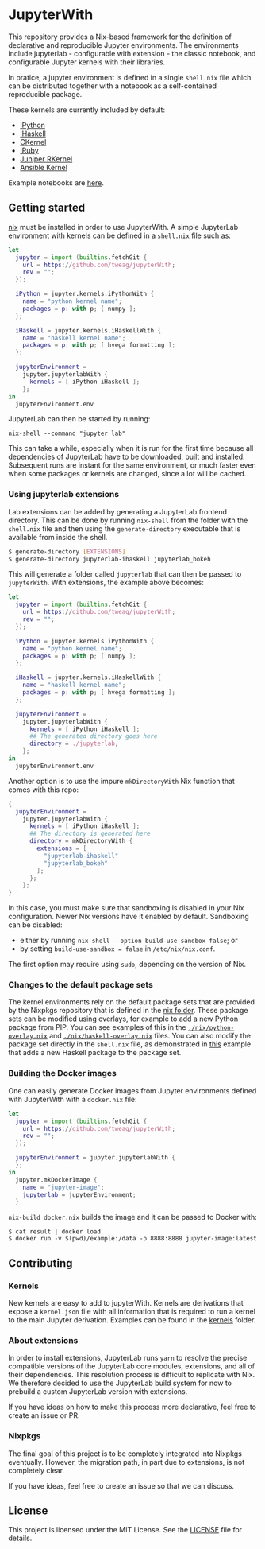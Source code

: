 # JupyterWith

This repository provides a Nix-based framework for the definition of
declarative and reproducible Jupyter environments. The environments
include jupyterlab - configurable with extension - the classic notebook,
and configurable Jupyter kernels with their libraries.

In pratice, a jupyter environment is defined in a single `shell.nix` file
which can be distributed together with a notebook as a self-contained
reproducible package.

These kernels are currently included by default:

- [IPython](https://github.com/ipython/ipykernel)
- [IHaskell](https://github.com/gibiansky/IHaskell)
- [CKernel](https://github.com/brendan-rius/jupyter-c-kernel)
- [IRuby](https://github.com/SciRuby/iruby)
- [Juniper RKernel](https://github.com/JuniperKernel/JuniperKernel)
- [Ansible Kernel](https://github.com/ansible/ansible-jupyter-kernel)

Example notebooks are [here](example).

## Getting started

[nix](https://nixos.org/nix/) must be installed in order to use JupyterWith.
A simple JupyterLab environment with kernels can be defined in a `shell.nix` file such as:

``` nix
let
  jupyter = import (builtins.fetchGit {
    url = https://github.com/tweag/jupyterWith;
    rev = "";
  });

  iPython = jupyter.kernels.iPythonWith {
    name = "python kernel name";
    packages = p: with p; [ numpy ];
  };

  iHaskell = jupyter.kernels.iHaskellWith {
    name = "haskell kernel name";
    packages = p: with p; [ hvega formatting ];
  };

  jupyterEnvironment =
    jupyter.jupyterlabWith {
      kernels = [ iPython iHaskell ];
    };
in
  jupyterEnvironment.env
```

JupyterLab can then be started by running:

```
nix-shell --command "jupyter lab"
```

This can take a while, especially when it is run for the first time because all
dependencies of JupyterLab have to be downloaded, built and installed. Subsequent
runs are instant for the same environment, or much faster even when some
packages or kernels are changed, since a lot will be cached.

### Using jupyterlab extensions

Lab extensions can be added by generating a JupyterLab frontend directory.
This can be done by running `nix-shell` from the folder with the `shell.nix`
file and then using the `generate-directory` executable that is available from
inside the shell.

``` bash
$ generate-directory [EXTENSIONS]
$ generate-directory jupyterlab-ihaskell jupyterlab_bokeh
```

This will generate a folder called `jupyterlab` that can then be passed to
`jupyterWith`. With extensions, the example above becomes:

``` nix
let
  jupyter = import (builtins.fetchGit {
    url = https://github.com/tweag/jupyterWith;
    rev = "";
  });

  iPython = jupyter.kernels.iPythonWith {
    name = "python kernel name";
    packages = p: with p; [ numpy ];
  };

  iHaskell = jupyter.kernels.iHaskellWith {
    name = "haskell kernel name";
    packages = p: with p; [ hvega formatting ];
  };

  jupyterEnvironment =
    jupyter.jupyterlabWith {
      kernels = [ iPython iHaskell ];
      ## The generated directory goes here
      directory = ./jupyterlab;
    };
in
  jupyterEnvironment.env
```

Another option is to use the impure `mkDirectoryWith` Nix function that comes
with this repo:

``` nix
{
  jupyterEnvironment =
    jupyter.jupyterlabWith {
      kernels = [ iPython iHaskell ];
      ## The directory is generated here
      directory = mkDirectoryWith {
        extensions = [
          "jupyterlab-ihaskell"
          "jupyterlab_bokeh"
        ];
      };
    };
}
```

In this case, you must make sure that sandboxing is disabled in your Nix
configuration. Newer Nix versions have it enabled by default. Sandboxing can be
disabled:

- either by running `nix-shell --option build-use-sandbox false`; or
- by setting `build-use-sandbox = false` in `/etc/nix/nix.conf`.

The first option may require using `sudo`, depending on the version of Nix.

### Changes to the default package sets

The kernel environments rely on the default package sets that are provided by
the Nixpkgs repository that is defined in the [nix folder](nix). These package
sets can be modified using overlays, for example to add a new Python package
from PIP. You can see examples of this in the
[`./nix/python-overlay.nix`](nix/python-overlay.nix) and
[`./nix/haskell-overlay.nix`](nix/haskell-overlay.nix) files. You can also modify
the package set directly in the `shell.nix` file, as demonstrated in [this](./example/Haskell/bayesMonad/shell.nix)
example that adds a new Haskell package to the package set.

### Building the Docker images

One can easily generate Docker images from Jupyter environments defined with
JupyterWith with a `docker.nix` file:

``` nix
let
  jupyter = import (builtins.fetchGit {
    url = https://github.com/tweag/jupyterWith;
    rev = "";
  });

  jupyterEnvironment = jupyter.jupyterlabWith {
  };
in
  jupyter.mkDockerImage {
    name = "jupyter-image";
    jupyterlab = jupyterEnvironment;
  }
```

`nix-build docker.nix` builds the image and it can be passed to Docker with:

```
$ cat result | docker load
$ docker run -v $(pwd)/example:/data -p 8888:8888 jupyter-image:latest
```

## Contributing

### Kernels

New kernels are easy to add to jupyterWith. Kernels are derivations that expose
a `kernel.json` file with all information that is required to run a kernel
to the main Jupyter derivation. Examples can be found in the [kernels](kernels) folder.

### About extensions

In order to install extensions, JupyterLab runs `yarn` to resolve the precise
compatible versions of the JupyterLab core modules, extensions, and all of their
dependencies. This resolution process is difficult
to replicate with Nix. We therefore decided to use the JupyterLab build system
for now to prebuild a custom JupyterLab version with extensions.

If you have ideas on how to make this process more declarative, feel free to
create an issue or PR.

### Nixpkgs

The final goal of this project is to be completely integrated into Nixpkgs
eventually. However, the migration path, in part due to extensions, is not
completely clear.

If you have ideas, feel free to create an issue so that we can discuss.

## License

This project is licensed under the MIT License. See the [LICENSE](LICENSE)
file for details.
